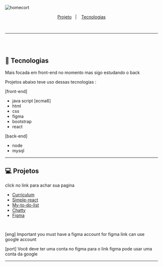 ![homecort](https://user-images.githubusercontent.com/59980463/120203711-6547f280-c1fe-11eb-80cf-d76b32ac74df.png)



<p align="center">
  <a href="#-projetos">Projeto</a>&nbsp;&nbsp;&nbsp;|&nbsp;&nbsp;&nbsp;
   <a href="#-Tecnologias">Tecnologias</a>
</p>
<br>

___
<br><br>
## 🚀 Tecnologias

Mais focada em front-end no momento mas sigo estudando o back

Projetos abaixo teve uso dessas tecnologias :

[front-end]
- java script [ecma6]
- html
- css
- figma
- bootstrap
- react

[back-end]
- node
- mysql

___
## 💻 Projetos
<p > click no link para achar sua pagina </p>

- [Curriculum ](https://github.com/dany679/curriculum)
- [Simple-react ](https://github.com/dany679/simple-react)
- [My-to-do-list ](https://github.com/dany679/My-to-do-list)
- [Chatty ](https://github.com/dany679/chatty-usiningnode)
- [Figma](https://www.figma.com/file/UWGAzexUoPe2MYHUXeuqpt/portifolio-curriculum?node-id=0%3A1)

<br>

[eng] Important you must have a figma account for figma link can use google account 

[port] Você deve ter uma conta no figma para o link figma pode usar uma conta da google



---
